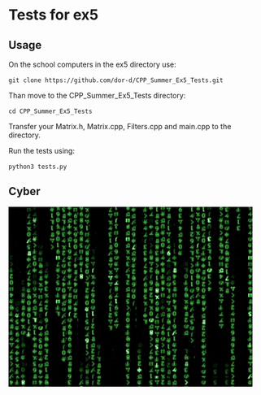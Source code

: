 # Tests for ex5
## Usage
On the school computers in the ex5 directory use: 
```$xslt
git clone https://github.com/dor-d/CPP_Summer_Ex5_Tests.git
```
Than move to the CPP_Summer_Ex5_Tests directory:
```$xslt
cd CPP_Summer_Ex5_Tests
```
Transfer your Matrix.h, Matrix.cpp, Filters.cpp and main.cpp to the directory.

Run the tests using:
```$xslt
python3 tests.py
```
## Cyber
![](giphy.gif)
